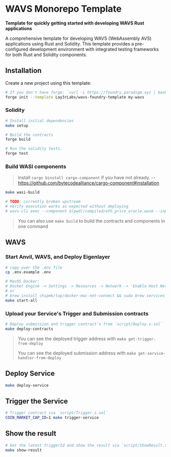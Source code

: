 # WAVS Monorepo Template

<!-- ![Rust](https://github.com/gakonst/foundry-rust-template/workflows/Rust/badge.svg)
![Solidity](https://github.com/gakonst/foundry-rust-template/workflows/Solidity/badge.svg)
[![Telegram Chat][tg-badge]][tg-url]

[tg-badge]:
  https://img.shields.io/endpoint?color=neon&style=flat-square&url=https%3A%2F%2Ftg.sumanjay.workers.dev%2Ffoundry_rs
[tg-url]: https://t.me/foundry_rs -->

**Template for quickly getting started with developing WAVS Rust applications**

A comprehensive template for developing WAVS (WebAssembly AVS) applications using Rust and Solidity. This template provides a pre-configured development environment with integrated testing frameworks for both Rust and Solidity components.

## Installation

Create a new project using this template:

```bash
# If you don't have forge: `curl -L https://foundry.paradigm.xyz | bash`
forge init --template Lay3rLabs/wavs-foundry-template my-wavs
```

### Solidity

```bash
# Install initial dependencies
make setup

# Build the contracts
forge build

# Run the solidity tests.
forge test
```

### Build WASI components

> Install `cargo binstall cargo-component` if you have not already. -- https://github.com/bytecodealliance/cargo-component#installation

```bash
make wasi-build

# TODO: currently broken upstream
# Verify execution works as expected without deploying
# wavs-cli exec --component $(pwd)/compiled/eth_price_oracle.wasm --input `cast format-bytes32-string 1`
```

> You can also use `make build` to build the contracts and components in one command

## WAVS

### Start Anvil, WAVS, and Deploy Eigenlayer

```bash
# copy over the .env file
cp .env.example .env

# MacOS Docker:
# Docker Engine -> Settings -> Resources -> Network -> 'Enable Host Networking'
# or
# brew install chipmk/tap/docker-mac-net-connect && sudo brew services start chipmk/tap/docker-mac-net-connect
make start-all
```

### Upload your Service's Trigger and Submission contracts

```bash
# Deploy submission and trigger contract's from `script/Deploy.s.sol`
make deploy-contracts
```

>
> You can see the deployed trigger address with `make get-trigger-from-deploy`
>
> You can see the deployed submission address with `make get-service-handler-from-deploy`

## Deploy Service

```bash
make deploy-service
```

## Trigger the Service

```bash
# Trigger contract via `script/Trigger.s.sol`
COIN_MARKET_CAP_ID=1 make trigger-service
```

## Show the result

```bash
# Get the latest TriggerId and show the result via `script/ShowResult.s.sol`
make show-result
```
